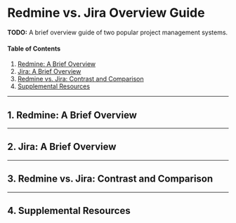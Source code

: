 # Redmine vs. Jira Overview Guide

**TODO:** A brief overview guide of two popular project management systems.

#### Table of Contents

1. [Redmine: A Brief Overview](#redmine)
2. [Jira: A Brief Overview](#jira)
3. [Redmine vs. Jira: Contrast and Comparison](#contrast)
4. [Supplemental Resources](#supplemental)

<hr />

## 1. <a name="redmine">Redmine: A Brief Overview</a>

<hr />

## 2. <a name="jira">Jira: A Brief Overview</a>

<hr />

## 3. <a name="contrast">Redmine vs. Jira: Contrast and Comparison</a>

<hr />

## 4. <a name="supplemental">Supplemental Resources</a>
